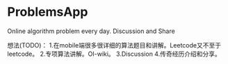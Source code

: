 # ProblemsApp
Online algorithm problem every day. Discussion and Share


想法(TODO)：
1.在mobile端很多很详细的算法题目和讲解。Leetcode又不至于leetcode。
2.专项算法讲解。OI-wiki。
3.Discussion
4.传奇经历介绍和分享。

